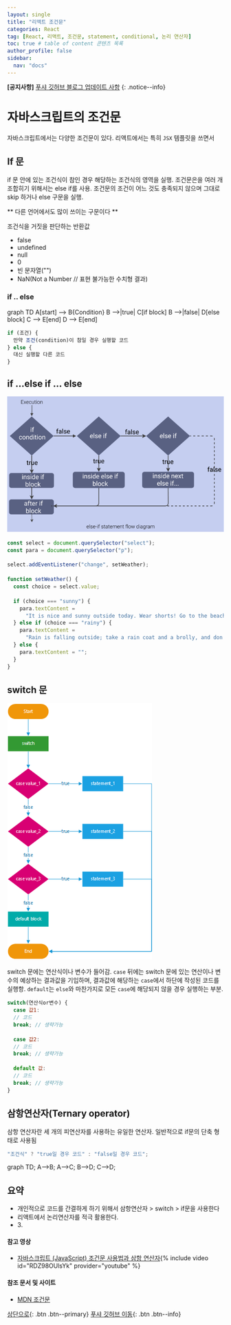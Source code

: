 ```yaml
---
layout: single
title: "리액트 조건문"
categories: React
tag: [React, 리액트, 조건문, statement, conditional, 논리 연산자]
toc: true # table of content 콘텐츠 목록
author_profile: false
sidebar:
  nav: "docs"
---
```


**[공지사항]** [푸샤 깃허브 블로그 업데이트 사항](https://github.com/de24world/de24world.github.io)
{: .notice--info}

# 자바스크립트의 조건문

자바스크립트에서는 다양한 조건문이 있다. 리액트에서는 특히 `JSX` 템플릿을 쓰면서

## If 문

if 문 안에 있는 조건식이 참인 경우 해당하는 조건식의 영역을 실행. 조건문은을 여러 개 조합히기 위해서는 else if를 사용. 조건문의 조건이 어느 것도 충족되지 않으며 그대로 skip 하거나 else 구문을 실행.

** 다른 언어에서도 많이 쓰이는 구문이다 **

조건식을 거짓을 판단하는 반환값

- false
- undefined
- null
- 0
- 빈 문자열("")
- NaN(Not a Number // 표현 불가능한 수치형 결과)

### if .. else

<div class="mermaid"> 
  graph TD
    A[start] --> B{Condition}
    B -->|true| C[if block]
    B -->|false| D[else block]
    C --> E[end]
    D --> E[end]
  
</div>

```js
if (조건) {
  만약 조건(condition)이 참일 경우 실행할 코드
} else {
  대신 실행할 다른 코드
}
```

## if ...else if ... else

<img src="/assets/images/React/javascript-else-if-statement-flow-diagram.png" />

```js
const select = document.querySelector("select");
const para = document.querySelector("p");

select.addEventListener("change", setWeather);

function setWeather() {
  const choice = select.value;

  if (choice === "sunny") {
    para.textContent =
      "It is nice and sunny outside today. Wear shorts! Go to the beach, or the park, and get an ice cream.";
  } else if (choice === "rainy") {
    para.textContent =
      "Rain is falling outside; take a rain coat and a brolly, and don't stay out for too long.";
  } else {
    para.textContent = "";
  }
}
```

## switch 문

<img src="/assets/images/React/JavaScript-switch-case.png" />

switch 문에는 연산식이나 변수가 들어감. `case` 뒤에는 switch 문에 있는 연산이나 변수의 예상하는 결과값을 기입하며, 결과값에 해당하는 `case`에서 하단에 작성된 코드를 실행항. `default`는 `else`와 마찬가지로 모든 `case`에 해당되지 않을 경우 실행하는 부분.

```js
switch(연산식or변수) {
  case 값1:
  // 코드
  break; // 생략가능

  case 값2:
  // 코드
  break; // 생략가능

  default 값:
  // 코드
  break; // 생략가능
}
```

## 삼항연산자(Ternary operator)

삼항 연산자란 세 개의 피연산자를 사용하는 유일한 연산자. 일반적으로 if문의 단축 형태로 사용됨

```js
"조건식" ? "true일 경우 코드" : "false일 경우 코드";
```

<div class="mermaid"> 
  graph TD; A-->B; A-->C; B-->D; C-->D; 
</div>

<div class="notice--success">
<h2>요약</h2>
<ul>
  <li>개인적으로 코드를 간결하게 하기 위해서 삼항연산자 > switch > if문을 사용한다 </li>
  <li>리액트에서 논리연산자를 적극 활용한다.</li>
  <li>3. </li>
</ul>
</div>

#### 참고 영상

- [자바스크립트 (JavaScript) 조건문 사용법과 삼항 연산자](https://youtu.be/RDZ98OUlsYk){% include video id="RDZ98OUlsYk" provider="youtube" %}

#### 참조 문서 및 사이트

- [MDN 조건문](https://developer.mozilla.org/ko/docs/Learn/JavaScript/Building_blocks/conditionals)

[상단으로](#svg-란){: .btn .btn--primary}
[푸샤 깃허브 이동](https://github.com/de24world){: .btn .btn--info}
